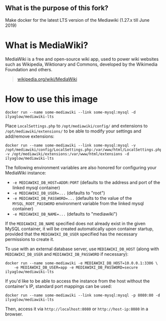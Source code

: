 What is the purpose of this fork?
---------------------------------
Make docker for the latest LTS version of the Mediawiki (1.27.x till June 2019)

# What is MediaWiki?

MediaWiki is a free and open-source wiki app, used to power wiki websites such
as Wikipedia, Wiktionary and Commons, developed by the Wikimedia Foundation and
others.

> [wikipedia.org/wiki/MediaWiki](https://en.wikipedia.org/wiki/MediaWiki)

# How to use this image

    docker run --name some-mediawiki --link some-mysql:mysql -d ilyaglow/mediawiki-lts

Place `LocalSettings.php` to `/opt/mediawiki/config/` and extensions to `/opt/mediawiki/extensions/` to be able to modify your settings and add/remove extensions:

    docker run --name some-mediawiki --link some-mysql:mysql -v /opt/mediawiki/config/LocalSettings.php:/var/www/html/LocalSettings.php -v /opt/mediawiki/extensions:/var/www/html/extensions -d ilyaglow/mediawiki-lts

The following environment variables are also honored for configuring your
MediaWiki instance:

 - `-e MEDIAWIKI_DB_HOST=ADDR:PORT` (defaults to the address and port of the
   linked mysql container)
 - `-e MEDIAWIKI_DB_USER=...` (defaults to "root")
 - `-e MEDIAWIKI_DB_PASSWORD=...` (defaults to the value of the
   `MYSQL_ROOT_PASSWORD` environment variable from the linked mysql container)
 - `-e MEDIAWIKI_DB_NAME=...` (defaults to "mediawiki")

If the `MEDIAWIKI_DB_NAME` specified does not already exist in the given MySQL
container,  it will be created automatically upon container startup, provided
that the `MEDIAWIKI_DB_USER` specified has the necessary permissions to create
it.

To use with an external database server, use `MEDIAWIKI_DB_HOST` (along with
`MEDIAWIKI_DB_USER` and `MEDIAWIKI_DB_PASSWORD` if necessary):

    docker run --name some-mediawiki -e MEDIAWIKI_DB_HOST=10.0.0.1:3306 \
        -e MEDIAWIKI_DB_USER=app -e MEDIAWIKI_DB_PASSWORD=secure ilyaglow/mediawiki-lts

If you'd like to be able to access the instance from the host without the
container's IP, standard port mappings can be used:

    docker run --name some-mediawiki --link some-mysql:mysql -p 8080:80 -d ilyaglow/mediawiki-lts

Then, access it via `http://localhost:8080` or `http://host-ip:8080` in a browser.
